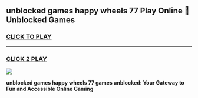 
## unblocked games happy wheels 77 Play Online 👋 Unblocked Games
<h3>
<a href="https://premium.freeplayer.one?title=unblocked_games_happy_wheels_77&ref=19F">CLICK TO PLAY</a></h3>
<hr>

<h3>
<a href="https://premium.freeplayer.one?title=unblocked_games_happy_wheels_77&ref=19F">CLICK 2 PLAY</a>
  
</h3>

<a href="https://premium.freeplayer.one?title=unblocked_games_happy_wheels_77&ref=19F"><img src="https://clearcache.store/games.png"></a>


**unblocked games happy wheels 77 games unblocked: Your Gateway to Fun and Accessible Online Gaming**
